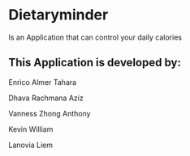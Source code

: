 # Dietaryminder

Is an Application that can control your daily calories

## This Application is developed by:
Enrico Almer Tahara

Dhava Rachmana Aziz

Vanness Zhong Anthony

Kevin William

Lanovia Liem
